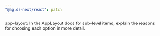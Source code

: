 ```yaml
---
"@ag.ds-next/react": patch
---
```


app-layout: In the AppLayout docs for sub-level items, explain the reasons for choosing each option in more detail.
